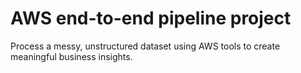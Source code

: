 # AWS end-to-end pipeline project
Process a messy, unstructured dataset using AWS tools to create meaningful business insights.
